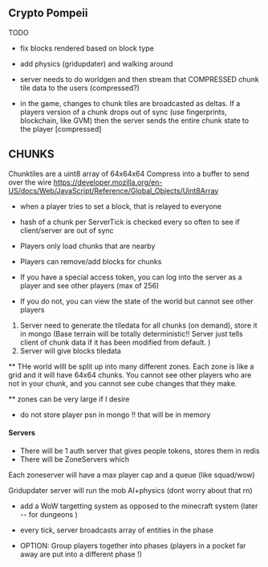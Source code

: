 ## Crypto Pompeii 
 
TODO
 - fix blocks rendered based on block type 
- add physics (gridupdater) and walking around 

- server needs to do worldgen and then stream that COMPRESSED chunk tile data to the users (compressed?) 
- in the game, changes to chunk tiles are broadcasted as deltas.   If a players version of a chunk drops out of sync (use fingerprints, blockchain, like GVM) then the server sends the entire chunk state to the player [compressed]


## CHUNKS
Chunktiles are a uint8 array of 64x64x64 
Compress into a buffer to send over the wire https://developer.mozilla.org/en-US/docs/Web/JavaScript/Reference/Global_Objects/Uint8Array 


* when a player tries to set a block, that is relayed to everyone 
* hash of a chunk per ServerTick is checked every so often to see if client/server are out of sync 


* Players only load chunks that are nearby 
* Players can remove/add blocks for chunks 



* If you have a special access token, you can log into the server as a player and see other players (max of 256) 

* If you do not, you can view the state of the world but cannot see other players 






1. Server need to generate the tiledata for all chunks (on demand), store it in mongo   (Base terrain will be totally deterministic!! Server just tells client of chunk data if it has been modified from default.  )
2. Server will give blocks tiledata 



** THe world willl be split up into many different zones.  Each zone is like a grid and it will have 64x64 chunks.  You cannot see other players who are not in your chunk, and you cannot see cube changes that they make.   

** zones can be very large if I desire 

* do not store player psn in mongo !! that will be in memory 


#### Servers 
- There will be 1 auth server that gives people tokens, stores them in redis
- There will be ZoneServers which 

Each zoneserver will have a max player cap and a queue (like squad/wow) 

Gridupdater server will run the mob AI+physics (dont worry about that rn) 

* add a WoW targetting system as opposed to the minecraft system (later -- for dungeons ) 


* every tick, server broadcasts array of entities in the phase


* OPTION: Group players together into phases  (players in a pocket far away are put into a different phase !)
